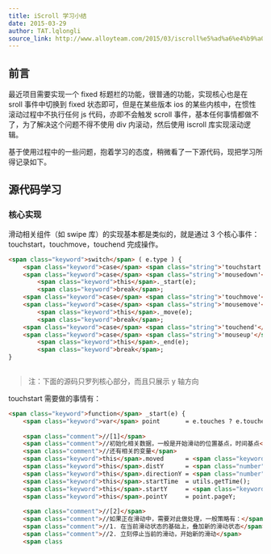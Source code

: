 ```yaml
---
title: iScroll 学习小结
date: 2015-03-29
author: TAT.lqlongli
source_link: http://www.alloyteam.com/2015/03/iscroll%e5%ad%a6%e4%b9%a0%e5%b0%8f%e7%bb%93/
---
```


<!-- {% raw %} - for jekyll -->

## 前言

最近项目需要实现一个 fixed 标题栏的功能，很普通的功能，实现核心也是在 sroll 事件中切换到 fixed 状态即可，但是在某些版本 ios 的某些内核中，在惯性滚动过程中不执行任何 js 代码，亦即不会触发 scroll 事件，基本任何事情都做不了，为了解决这个问题不得不使用 div 内滚动，然后使用 iscroll 库实现滚动逻辑。

基于使用过程中的一些问题，抱着学习的态度，稍微看了一下源代码，现把学习所得记录如下。

## 源代码学习

### 核心实现

滑动相关组件（如 swipe 库）的实现基本都是类似的，就是通过 3 个核心事件：touchstart，touchmove，touchend 完成操作。

```html
<span class="keyword">switch</span> ( e.type ) {
    <span class="keyword">case</span> <span class="string">'touchstart'</span>:
    <span class="keyword">case</span> <span class="string">'mousedown'</span>:
        <span class="keyword">this</span>._start(e);
        <span class="keyword">break</span>;
    <span class="keyword">case</span> <span class="string">'touchmove'</span>:
    <span class="keyword">case</span> <span class="string">'mousemove'</span>:
        <span class="keyword">this</span>._move(e);
        <span class="keyword">break</span>;
    <span class="keyword">case</span> <span class="string">'touchend'</span>:
    <span class="keyword">case</span> <span class="string">'mouseup'</span>:
        <span class="keyword">this</span>._end(e);
        <span class="keyword">break</span>;
}
 
```

> 注：下面的源码只罗列核心部分，而且只展示 y 轴方向

touchstart 需要做的事情有：

```html
<span class="keyword">function</span> _start(e) {
    <span class="keyword">var</span> point       = e.touches ? e.touches[<span class="number">0</span>] : e;
    
    <span class="comment">//[1]</span>
    <span class="comment">//初始化相关数据，一般是开始滑动的位置基点，时间基点</span>
    <span class="comment">//还有相关的变量</span>
    <span class="keyword">this</span>.moved      = <span class="keyword">false</span>;
    <span class="keyword">this</span>.distY      = <span class="number">0</span>;
    <span class="keyword">this</span>.directionY = <span class="number">0</span>;
    <span class="keyword">this</span>.startTime  = utils.getTime();
    <span class="keyword">this</span>.startY     = <span class="keyword">this</span>.y;
    <span class="keyword">this</span>.pointY     = point.pageY;
 
    <span class="comment">//[2]</span>
    <span class="comment">//如果正在滑动中，需要对此做处理，一般策略有：</span>
    <span class="comment">//1. 在当前滑动状态的基础上，叠加新的滑动状态</span>
    <span class="comment">//2. 立刻停止当前的滑动，开始新的滑动</span>
    <span class
```


<!-- {% endraw %} - for jekyll -->